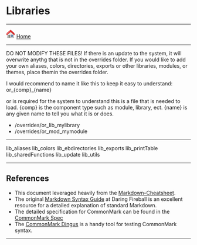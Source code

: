 # Libraries
___
[<img src="documentation/images/icons/home.png" width="24" />](documentation/home.md) [Home](documentation/home.md)
___

DO NOT MODIFY THESE FILES! If there is an update to the system, it will overwrite anythg that is not in the overrides folder. If you would like to add your own aliases, colors, directories, exports or other libraries, modules, or themes, place themin the overrides folder.

I would recommend to name it like this to keep it easy to understand:
or_{comp}_{name}

or is required for the system to understand this is a file that is needed to load.
{comp} is the component type such as module, library, ect.
{name} is any given name to tell you what it is or does.

* /overrides/or_lib_mylibrary
* /overrides/or_mod_mymodule
___

lib_aliases
lib_colors
lib_ebdirectories
lib_exports
lib_printTable
lib_sharedFunctions
lib_update
lib_utils
___
>>>
## References

- This document leveraged heavily from the [Markdown-Cheatsheet](https://github.com/adam-p/markdown-here/wiki/Markdown-Cheatsheet).
- The original [Markdown Syntax Guide](https://daringfireball.net/projects/markdown/syntax)
  at Daring Fireball is an excellent resource for a detailed explanation of standard Markdown.
- The detailed specification for CommonMark can be found in the [CommonMark Spec](https://spec.commonmark.org/current/)
- The [CommonMark Dingus](http://try.commonmark.org) is a handy tool for testing CommonMark syntax.
>>>
___